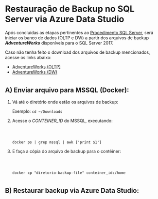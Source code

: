 # Restauração de Backup no SQL Server via Azure Data Studio

Após concluídas as etapas pertinentes ao [Procedimento SQL Server](https://github.com/gassantos/MBA-SQLCourse/blob/main/SQLServer/Procedimento.md), será iniciar os banco de dados (OLTP e DW) a partir dos arquivos de backup **_AdventureWorks_** disponíveis para o SQL Server 2017.

Caso não tenha feito o download dos arquivos de backup mencionados, acesse os links abaixo:
* [AdventureWorks (OLTP)](https://github.com/Microsoft/sql-server-samples/releases/download/adventureworks/AdventureWorks2017.bak)
* [AdventureWorks (DW)](https://github.com/Microsoft/sql-server-samples/releases/download/adventureworks/AdventureWorksDW2017.bak)

#
## A) Enviar arquivo para MSSQL (Docker):
1. Vá até o diretório onde estão os arquivos de backup:

    Exemplo: <code>cd ~/Downloads</code>


2. Acesse o *CONTEINER_ID* do MSSQL, executando:

    <code>

    docker ps | grep mssql | awk {'print $1'} 
    </code>

3. E faça a cópia do arquivo de backup para o contêiner:

    <code>

    docker cp "diretorio-backup-file" conteiner_id:/home
    </code>

#
## B) Restaurar backup via Azure Data Studio:

